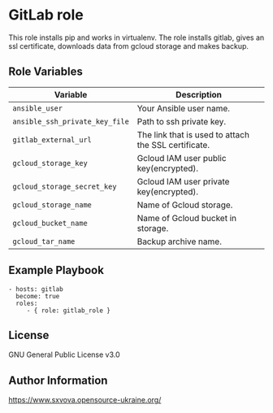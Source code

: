 GitLab role
=========

This role installs pip and works in virtualenv. The role installs gitlab, gives an ssl certificate, downloads data from gcloud storage and makes backup.

Role Variables
----------------
| Variable                      | Description                                          |
|-------------------------------|------------------------------------------------------|
| `ansible_user`                | Your Ansible user name.                              |
| `ansible_ssh_private_key_file`| Path to ssh private key.                             |
| `gitlab_external_url`         | The link that is used to attach the SSL certificate. |
| `gcloud_storage_key `         | Gcloud IAM user public key(encrypted).               |
| `gcloud_storage_secret_key `  | Gcloud IAM user private key(encrypted).              |
| `gcloud_storage_name `        | Name of Gcloud storage.                              |
| `gcloud_bucket_name`          | Name of Gcloud bucket in storage.                    |
| `gcloud_tar_name`             | Backup archive name.                                 |

Example Playbook
----------------

    - hosts: gitlab
      become: true
      roles:
         - { role: gitlab_role }

License
-------

GNU General Public License v3.0

Author Information
------------------

https://www.sxvova.opensource-ukraine.org/
